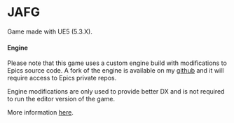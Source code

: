 # JAFG

Game made with UE5 (5.3.X).

#### Engine

Please note that this game uses a custom engine build with modifications to Epics source code. A fork of the engine is available on my [github](https://github.com/mzoesch/ue-rel) and it will require access to Epics private repos.

Engine modifications are only used to provide better DX and is not required to run the editor version of the game.

More information [here](uengine/StagedSourceModifications.md).
